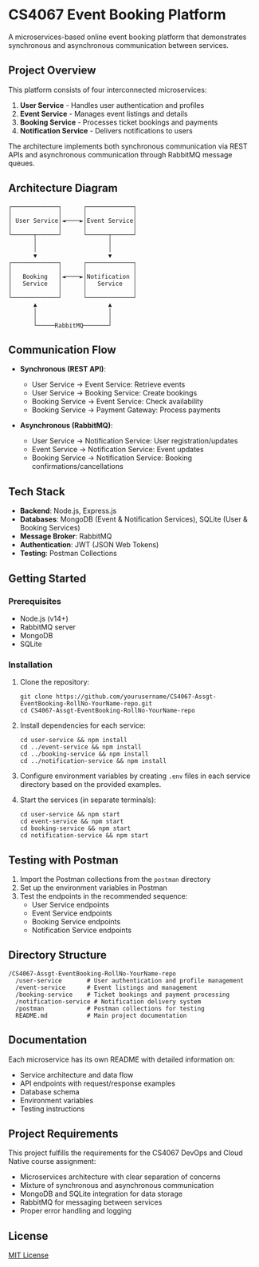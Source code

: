 # CS4067 Event Booking Platform

A microservices-based online event booking platform that demonstrates synchronous and asynchronous communication between services.

## Project Overview

This platform consists of four interconnected microservices:

1. **User Service** - Handles user authentication and profiles
2. **Event Service** - Manages event listings and details
3. **Booking Service** - Processes ticket bookings and payments
4. **Notification Service** - Delivers notifications to users

The architecture implements both synchronous communication via REST APIs and asynchronous communication through RabbitMQ message queues.

## Architecture Diagram

```
┌─────────────┐      ┌─────────────┐
│             │      │             │
│ User Service│◄────►│Event Service│
│             │      │             │
└──────┬──────┘      └──────┬──────┘
       │                    │
       │                    │
       ▼                    ▼
┌─────────────┐      ┌─────────────┐
│             │      │             │
│   Booking   │◄────►│Notification │
│   Service   │      │   Service   │
│             │      │             │
└─────────────┘      └─────────────┘
       ▲                    ▲
       │                    │
       │                    │
       └─────RabbitMQ───────┘
```

## Communication Flow

- **Synchronous (REST API)**:
  - User Service → Event Service: Retrieve events
  - User Service → Booking Service: Create bookings
  - Booking Service → Event Service: Check availability
  - Booking Service → Payment Gateway: Process payments

- **Asynchronous (RabbitMQ)**:
  - User Service → Notification Service: User registration/updates
  - Event Service → Notification Service: Event updates
  - Booking Service → Notification Service: Booking confirmations/cancellations

## Tech Stack

- **Backend**: Node.js, Express.js
- **Databases**: MongoDB (Event & Notification Services), SQLite (User & Booking Services)
- **Message Broker**: RabbitMQ
- **Authentication**: JWT (JSON Web Tokens)
- **Testing**: Postman Collections

## Getting Started

### Prerequisites

- Node.js (v14+)
- RabbitMQ server
- MongoDB
- SQLite

### Installation

1. Clone the repository:
   ```
   git clone https://github.com/yourusername/CS4067-Assgt-EventBooking-RollNo-YourName-repo.git
   cd CS4067-Assgt-EventBooking-RollNo-YourName-repo
   ```

2. Install dependencies for each service:
   ```
   cd user-service && npm install
   cd ../event-service && npm install
   cd ../booking-service && npm install
   cd ../notification-service && npm install
   ```

3. Configure environment variables by creating `.env` files in each service directory based on the provided examples.

4. Start the services (in separate terminals):
   ```
   cd user-service && npm start
   cd event-service && npm start
   cd booking-service && npm start
   cd notification-service && npm start
   ```

## Testing with Postman

1. Import the Postman collections from the `postman` directory
2. Set up the environment variables in Postman
3. Test the endpoints in the recommended sequence:
   - User Service endpoints
   - Event Service endpoints
   - Booking Service endpoints
   - Notification Service endpoints

## Directory Structure

```
/CS4067-Assgt-EventBooking-RollNo-YourName-repo
  /user-service       # User authentication and profile management
  /event-service      # Event listings and management
  /booking-service    # Ticket bookings and payment processing
  /notification-service # Notification delivery system
  /postman            # Postman collections for testing
  README.md           # Main project documentation
```

## Documentation

Each microservice has its own README with detailed information on:
- Service architecture and data flow
- API endpoints with request/response examples
- Database schema
- Environment variables
- Testing instructions

## Project Requirements

This project fulfills the requirements for the CS4067 DevOps and Cloud Native course assignment:

- Microservices architecture with clear separation of concerns
- Mixture of synchronous and asynchronous communication
- MongoDB and SQLite integration for data storage
- RabbitMQ for messaging between services
- Proper error handling and logging

## License

[MIT License](LICENSE)